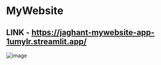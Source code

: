 # MyWebsite

## LINK - https://jaghant-mywebsite-app-1umylr.streamlit.app/
   ![image](https://user-images.githubusercontent.com/108980892/231748859-58dd513d-fa20-431e-9ef3-e8f530ce4581.png)
